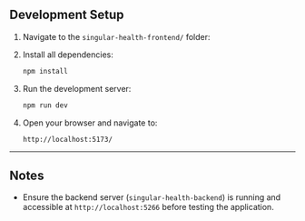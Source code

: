 ## Development Setup

1. Navigate to the `singular-health-frontend/` folder:

2. Install all dependencies:
    ```bash
    npm install
    ```

3. Run the development server:
    ```bash
    npm run dev
    ```

4. Open your browser and navigate to:
    ```
    http://localhost:5173/
    ```
---

## Notes

- Ensure the backend server (`singular-health-backend`) is running and accessible at `http://localhost:5266` before testing the application.
